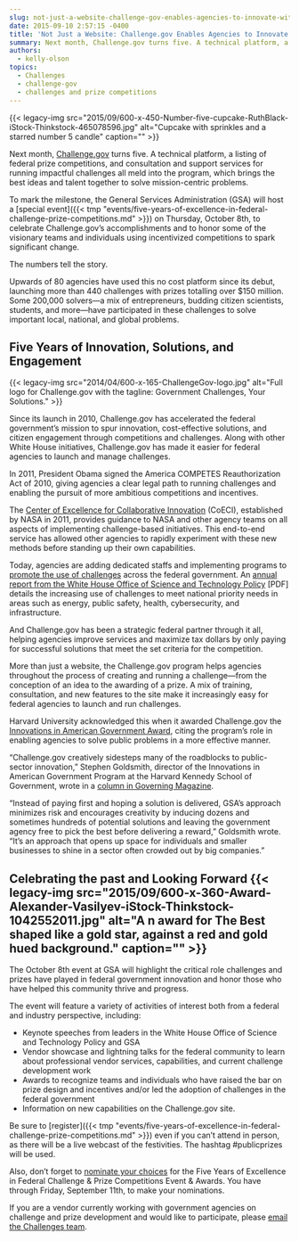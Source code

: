 ```yaml
---
slug: not-just-a-website-challenge-gov-enables-agencies-to-innovate-with-incentives
date: 2015-09-10 2:57:15 -0400
title: 'Not Just a Website: Challenge.gov Enables Agencies to Innovate with Incentives'
summary: Next month, Challenge.gov turns five. A technical platform, a listing of federal prize competitions, and consultation and support services for running impactful challenges all meld into the program, which brings the best ideas and talent together to solve mission-centric problems. To mark the milestone, the General Services Administration (GSA) will host a special event on
authors:
  - kelly-olson
topics:
  - Challenges
  - challenge-gov
  - challenges and prize competitions
---
```


{{< legacy-img src="2015/09/600-x-450-Number-five-cupcake-RuthBlack-iStock-Thinkstock-465078596.jpg" alt="Cupcake with sprinkles and a starred number 5 candle" caption="" >}} 

Next month, [Challenge.gov](https://www.challenge.gov/) turns five. A technical platform, a listing of federal prize competitions, and consultation and support services for running impactful challenges all meld into the program, which brings the best ideas and talent together to solve mission-centric problems.

To mark the milestone, the General Services Administration (GSA) will host a [special event]({{< tmp "events/five-years-of-excellence-in-federal-challenge-prize-competitions.md" >}}) on Thursday, October 8th, to celebrate Challenge.gov’s accomplishments and to honor some of the visionary teams and individuals using incentivized competitions to spark significant change.

The numbers tell the story.

Upwards of 80 agencies have used this no cost platform since its debut, launching more than 440 challenges with prizes totalling over $150 million. Some 200,000 solvers—a mix of entrepreneurs, budding citizen scientists, students, and more—have participated in these challenges to solve important local, national, and global problems.

## Five Years of Innovation, Solutions, and Engagement

{{< legacy-img src="2014/04/600-x-165-ChallengeGov-logo.jpg" alt="Full logo for Challenge.gov with the tagline: Government Challenges, Your Solutions." >}}

Since its launch in 2010, Challenge.gov has accelerated the federal government’s mission to spur innovation, cost-effective solutions, and citizen engagement through competitions and challenges. Along with other White House initiatives, Challenge.gov has made it easier for federal agencies to launch and manage challenges.

In 2011, President Obama signed the America COMPETES Reauthorization Act of 2010, giving agencies a clear legal path to running challenges and enabling the pursuit of more ambitious competitions and incentives.

The [Center of Excellence for Collaborative Innovation](https://www.nasa.gov/offices/COECI/index.html) (CoECI), established by NASA in 2011, provides guidance to NASA and other agency teams on all aspects of implementing challenge-based initiatives. This end-to-end service has allowed other agencies to rapidly experiment with these new methods before standing up their own capabilities.

Today, agencies are adding dedicated staffs and implementing programs to [promote the use of challenges](https://www.whitehouse.gov/blog/2015/07/17/accelerating-use-prizes-address-tough-challenges) across the federal government. An [annual report from the White House Office of Science and Technology Policy](https://www.whitehouse.gov/sites/default/files/microsites/ostp/NSTC/fy14_competes_prizes_-_may_2015.pdf) [PDF] details the increasing use of challenges to meet national priority needs in areas such as energy, public safety, health, cybersecurity, and infrastructure.

And Challenge.gov has been a strategic federal partner through it all, helping agencies improve services and maximize tax dollars by only paying for successful solutions that meet the set criteria for the competition.

More than just a website, the Challenge.gov program helps agencies throughout the process of creating and running a challenge—from the conception of an idea to the awarding of a prize. A mix of training, consultation, and new features to the site make it increasingly easy for federal agencies to launch and run challenges.

Harvard University acknowledged this when it awarded Challenge.gov the [Innovations in American Government Award](http://www.gsa.gov/portal/content/185155), citing the program’s role in enabling agencies to solve public problems in a more effective manner.

“Challenge.gov creatively sidesteps many of the roadblocks to public-sector innovation,” Stephen Goldsmith, director of the Innovations in American Government Program at the Harvard Kennedy School of Government, wrote in a [column in Governing Magazine](http://www.governing.com/blogs/bfc/col-challenge-platform-general-services-administration-unleashing-community-innovators.html).

“Instead of paying first and hoping a solution is delivered, GSA&#8217;s approach minimizes risk and encourages creativity by inducing dozens and sometimes hundreds of potential solutions and leaving the government agency free to pick the best before delivering a reward,” Goldsmith wrote. “It&#8217;s an approach that opens up space for individuals and smaller businesses to shine in a sector often crowded out by big companies.”

## Celebrating the past and Looking Forward {{< legacy-img src="2015/09/600-x-360-Award-Alexander-Vasilyev-iStock-Thinkstock-1042552011.jpg" alt="A n award for The Best shaped like a gold star, against a red and gold hued background." caption="" >}} 

The October 8th event at GSA will highlight the critical role challenges and prizes have played in federal government innovation and honor those who have helped this community thrive and progress.

The event will feature a variety of activities of interest both from a federal and industry perspective, including:

  * Keynote speeches from leaders in the White House Office of Science and Technology Policy and GSA
  * Vendor showcase and lightning talks for the federal community to learn about professional vendor services, capabilities, and current challenge development work
  * Awards to recognize teams and individuals who have raised the bar on prize design and incentives and/or led the adoption of challenges in the federal government
  * Information on new capabilities on the Challenge.gov site.

Be sure to [register]({{< tmp "events/five-years-of-excellence-in-federal-challenge-prize-competitions.md" >}}) even if you can’t attend in person, as there will be a live webcast of the festivities. The hashtag #publicprizes will be used.

Also, don’t forget to [nominate your choices](https://www.surveymonkey.com/r/challenge_gsa) for the Five Years of Excellence in Federal Challenge & Prize Competitions Event & Awards. You have through Friday, September 11th, to make your nominations.

If you are a vendor currently working with government agencies on challenge and prize development and would like to participate, please [email the Challenges team](mailto:challenge@gsa.gov).